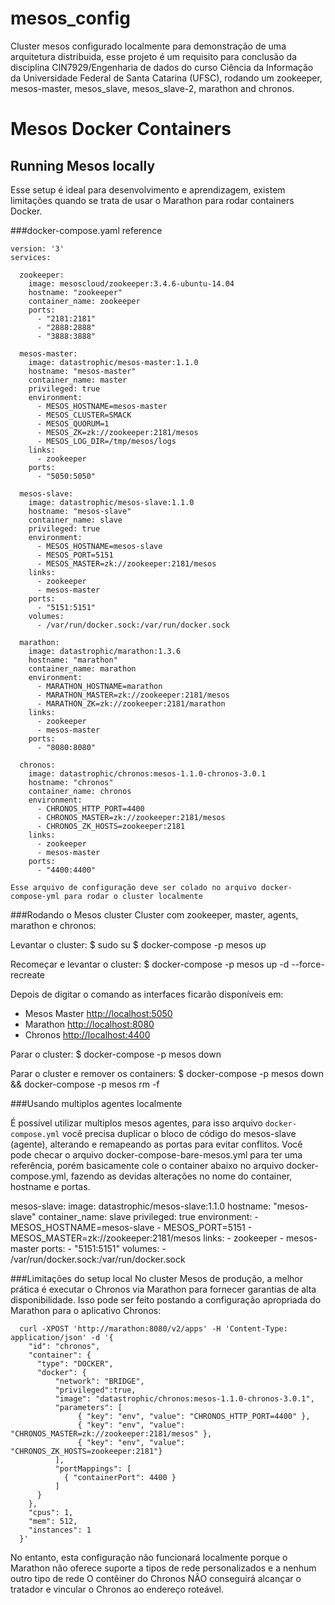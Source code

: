 # mesos_config
Cluster mesos configurado localmente para demonstração de uma arquitetura distribuida, esse projeto é um requisito para conclusão da disciplina CIN7929/Engenharia de dados do curso Ciência da Informação da Universidade Federal de Santa Catarina (UFSC), rodando um zookeeper, mesos-master, mesos_slave, mesos_slave-2, marathon and chronos.

# Mesos Docker Containers

## Running Mesos locally
Esse setup é ideal para desenvolvimento e aprendizagem, existem limitações quando se trata de usar o Marathon para rodar containers Docker.

###docker-compose.yaml reference
```
version: '3'
services:

  zookeeper:
    image: mesoscloud/zookeeper:3.4.6-ubuntu-14.04
    hostname: "zookeeper"
    container_name: zookeeper
    ports:
      - "2181:2181"
      - "2888:2888"
      - "3888:3888"

  mesos-master:
    image: datastrophic/mesos-master:1.1.0
    hostname: "mesos-master"
    container_name: master
    privileged: true
    environment:
      - MESOS_HOSTNAME=mesos-master
      - MESOS_CLUSTER=SMACK
      - MESOS_QUORUM=1
      - MESOS_ZK=zk://zookeeper:2181/mesos
      - MESOS_LOG_DIR=/tmp/mesos/logs
    links:
      - zookeeper
    ports:
      - "5050:5050"

  mesos-slave:
    image: datastrophic/mesos-slave:1.1.0
    hostname: "mesos-slave"
    container_name: slave
    privileged: true
    environment:
      - MESOS_HOSTNAME=mesos-slave
      - MESOS_PORT=5151
      - MESOS_MASTER=zk://zookeeper:2181/mesos
    links:
      - zookeeper
      - mesos-master
    ports:
      - "5151:5151"
    volumes:
      - /var/run/docker.sock:/var/run/docker.sock

  marathon:
    image: datastrophic/marathon:1.3.6
    hostname: "marathon"
    container_name: marathon
    environment:
      - MARATHON_HOSTNAME=marathon
      - MARATHON_MASTER=zk://zookeeper:2181/mesos
      - MARATHON_ZK=zk://zookeeper:2181/marathon
    links:
      - zookeeper
      - mesos-master
    ports:
      - "8080:8080"

  chronos:
    image: datastrophic/chronos:mesos-1.1.0-chronos-3.0.1
    hostname: "chronos"
    container_name: chronos
    environment:
      - CHRONOS_HTTP_PORT=4400
      - CHRONOS_MASTER=zk://zookeeper:2181/mesos
      - CHRONOS_ZK_HOSTS=zookeeper:2181
    links:
      - zookeeper
      - mesos-master
    ports:
      - "4400:4400"

Esse arquivo de configuração deve ser colado no arquivo docker-compose-yml para rodar o cluster localmente
```
###Rodando o Mesos cluster
Cluster com zookeeper, master, agents, marathon e chronos:

Levantar o cluster:
      $ sudo su
      $ docker-compose -p mesos up

Recomeçar e levantar o cluster:
      $ docker-compose -p mesos up -d --force-recreate


Depois de digitar o comando as interfaces ficarão disponíveis em:

* Mesos Master [http://localhost:5050](http://mesos-master:5050)
* Marathon [http://localhost:8080](http://marathon:8080)
* Chronos [http://localhost:4400](http://chronos:4400)

Parar o cluster: 
      $ docker-compose -p mesos down

Parar o cluster e remover os containers:
      $ docker-compose -p mesos down && docker-compose -p mesos rm -f
            
###Usando multiplos agentes localmente

É possível utilizar multiplos mesos agentes, para isso arquivo `docker-compose.yml` você precisa duplicar o bloco de código do mesos-slave (agente), alterando e remapeando as portas para evitar conflitos. Você pode checar o arquivo docker-compose-bare-mesos.yml para ter uma referência, porém basicamente cole o container abaixo no arquivo docker-compose.yml, fazendo as devidas alterações no nome do container, hostname e portas.

 mesos-slave:
    image: datastrophic/mesos-slave:1.1.0
    hostname: "mesos-slave"
    container_name: slave
    privileged: true
    environment:
      - MESOS_HOSTNAME=mesos-slave
      - MESOS_PORT=5151
      - MESOS_MASTER=zk://zookeeper:2181/mesos
    links:
      - zookeeper
      - mesos-master
    ports:
      - "5151:5151"
    volumes:
      - /var/run/docker.sock:/var/run/docker.sock

###Limitações do setup local
No cluster Mesos de produção, a melhor prática é executar o Chronos via Marathon para fornecer garantias de alta disponibilidade.
Isso pode ser feito postando a configuração apropriada do Marathon para o aplicativo Chronos:
  
      curl -XPOST 'http://marathon:8080/v2/apps' -H 'Content-Type: application/json' -d '{
        "id": "chronos",
        "container": {
          "type": "DOCKER",
          "docker": {
              "network": "BRIDGE",
              "privileged":true,
              "image": "datastrophic/chronos:mesos-1.1.0-chronos-3.0.1",
              "parameters": [
                   { "key": "env", "value": "CHRONOS_HTTP_PORT=4400" },
                   { "key": "env", "value": "CHRONOS_MASTER=zk://zookeeper:2181/mesos" },
                   { "key": "env", "value": "CHRONOS_ZK_HOSTS=zookeeper:2181"}
              ],
              "portMappings": [
                { "containerPort": 4400 }
              ]
          }
        },
        "cpus": 1,
        "mem": 512,
        "instances": 1
      }'
  
No entanto, esta configuração não funcionará localmente porque o Marathon não oferece suporte a tipos de rede personalizados e a nenhum outro tipo de rede
O contêiner do Chronos NÃO conseguirá alcançar o tratador e vincular o Chronos ao endereço roteável.

